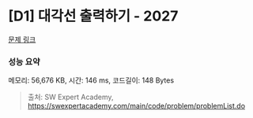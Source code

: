 # [D1] 대각선 출력하기 - 2027 

[문제 링크](https://swexpertacademy.com/main/code/problem/problemDetail.do?contestProbId=AV5QFuZ6As0DFAUq) 

### 성능 요약

메모리: 56,676 KB, 시간: 146 ms, 코드길이: 148 Bytes



> 출처: SW Expert Academy, https://swexpertacademy.com/main/code/problem/problemList.do